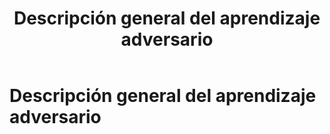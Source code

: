 ﻿---
postId: 002
filename: "002_descripción.md"
layout: "post"
title: "Descripción general del aprendizaje adversario"
cover: "/assets/development/cover.png"
slug: "descripción-general-del-aprendizaje-adversario"
chips:
  - label: "2023-12-17"
    icon: "pi pi-calendar"
  - label: "20 min"
    icon: "pi pi-clock"
authors:
  - id: 0
    name: "nonodev96"
    image: "/assets/development/avatar.png"
categories:
  - AI
  - GAN
keywords:
  - ML
  - DL
  - ANN
  - GAN
summary: "Introducción al concepto de aprendizaje adversarial en el campo del machine learning. Cubriremos los principios fundamentales del enfoque, explicando cómo funciona la interacción entre el generador y el discriminador, así como su aplicación en diversas áreas como la generación de instancias sintéticas."
# https://katex.org/docs/supported.html
# https://jfcere.github.io/ngx-markdown/plugins#katex
---

# Descripción general del aprendizaje adversario
